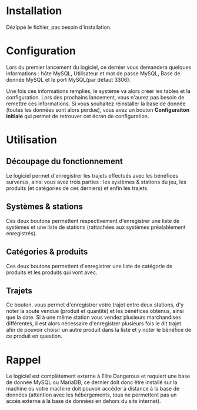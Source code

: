 # Installation

Dézippé le fichier, pas besoin d'installation.

# Configuration

Lors du premier lancement du logiciel, ce dernier vous demandera quelques informations : hôte MySQL, Utilisateur et mot de passe MySQL, Base de donnée MySQL et le port MySQL(par défaut 3306).

Une fois ces informations remplies, le système va alors créer les tables et la configuration. Lors des prochains lancement, vous n'aurez pas besoin de remettre ces informations. Si vous souhaitez réinstaller la base de donnée (toutes les données sont alors perdue), vous avez un bouton **Configuraiton initiale** qui permet de retrouver cet écran de configuration.

# Utilisation

## Découpage du fonctionnement

Le logiciel permet d'enregistrer les trajets effectués avec les bénéfices survenus, ainsi vous avez trois parties : les systèmes & stations du jeu, les produits (et catégories de ces derniers) et enfin les trajets.

## Systèmes & stations

Ces deux boutons permettent respectivement d'enregistrer une liste de systèmes et une liste de stations (rattachées aux systèmes préalablement enregistrés).

## Catégories & produits

Ces deux boutons permettent d'enregistrer une liste de catégorie de produits et les produits qui vont avec.

## Trajets

Ce bouton, vous permet d'enregistrer votre trajet entre deux stations, d'y noter la soute vendue (produit et quantité) et les bénéfices obtenus, ainsi que la date.
Si à une même station vous vendez plusieurs marchandises différentes, il est alors nécessaire d'enregistrer plusieurs fois le dit trajet afin de pouvoir choisir un autre produit dans la liste et y noter le bénéfice de ce produit en question.


# Rappel

Le logiciel est complètement externe à Elite Dangerous et requiert une base de donnée MySQL ou MariaDB, ce dernier doit donc être installé sur la machine ou votre machine doit pouvoir accéder à distance à la base de données (attention avec les hébergements, tous ne permettent pas un accès externe à la base de données en dehors du site internet).
